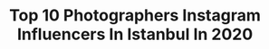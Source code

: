 ---
title: Top 10 Photographers Instagram Influencers In Istanbul In 2020
description: >-
  Find top photographers Instagram influencers in Istanbul in 2020. Most popular hashtags: #istanbul #turkey #sunset #streetphotography.
platform: Instagram
profiles:
  - username: "ugurdemir"
    fullname: >-
      Ugur Demir
    location: "Turkey"
    followers: 58983
    engagement: 460
    commentsToLikes: 0.021267
    avatar: "https://scontent-ams4-1.cdninstagram.com/v/t51.2885-19/s320x320/67026779_1186709568175196_6464665799050133504_n.jpg?_nc_ht=scontent-ams4-1.cdninstagram.com&_nc_ohc=CX5SdOS2khkAX8l9H_9&oh=3391d3b99a154eb6914e00b10923f07c&oe=5EB874E4"
    verified: false
    hashtags: "#evdekal"
  - username: "aozturk.photo"
    fullname: >-
      Photographer. Istanbul,Turkey.
    location: "Turkey"
    followers: 8847
    engagement: 528
    commentsToLikes: 0.056256
    avatar: "https://scontent-amt2-1.cdninstagram.com/v/t51.2885-19/s320x320/15306649_727062294118784_3628757962186555392_a.jpg?_nc_ht=scontent-amt2-1.cdninstagram.com&_nc_ohc=53Mh9FalC6wAX9G7ZuC&oh=90eb6aa111487bdc5e6b3f2ce237b9ce&oe=5EB9A55C"
    verified: false
    hashtags: ""
  - username: "danisaadatiphoto"
    fullname: >-
      Young God Images
    location: "Turkey"
    followers: 29756
    engagement: 292
    commentsToLikes: 0.053058
    avatar: "https://scontent-lhr8-1.cdninstagram.com/v/t51.2885-19/s320x320/82156372_172208827400115_3835131583140986880_n.jpg?_nc_ht=scontent-lhr8-1.cdninstagram.com&_nc_ohc=Uq68vh6ADZ4AX8NuY7o&oh=62d398cb2b9db45dd28a51ddddc80005&oe=5EBB20A8"
    verified: false
    hashtags: "#couplephotography, #styleblogger, #coupleshoot, #streetwear"
  - username: "yelizgazanferphotography"
    fullname: >-
      Yeliz Gazanfer
    location: "Turkey"
    followers: 5201
    engagement: 856
    commentsToLikes: 0.240492
    avatar: "https://scontent-hbe1-1.cdninstagram.com/v/t51.2885-19/s320x320/84356397_922804094801844_6184799403555946496_n.jpg?_nc_ht=scontent-hbe1-1.cdninstagram.com&_nc_ohc=P_mKN5UgG-wAX9I-bT_&oh=c901fd7804f7128810cf48bf20bd29b7&oe=5E93505A"
    verified: false
    hashtags: "#kutupayilaribozulma, #silhouette, #sublimestreet, #womenstreetphotographers"
  - username: "ahmetshhn"
    fullname: >-
      Ahmet Şahin
    location: "Turkey"
    followers: 16917
    engagement: 983
    commentsToLikes: 0.023657
    avatar: "https://scontent-ams4-1.cdninstagram.com/v/t51.2885-19/s320x320/60858618_2295229727385765_4098732791456333824_n.jpg?_nc_ht=scontent-ams4-1.cdninstagram.com&_nc_ohc=oYghfBua9N4AX_CloFC&oh=9f78d5b54f482616a5a54fd95123ccfa&oe=5EB9C2B0"
    verified: false
    hashtags: "#canon, #emin, #catsofinstagram, #beylerbeyi"
  - username: "mehmetshhn"
    fullname: >-
      Mehmet Ali Şahin
    location: "Turkey"
    followers: 57861
    engagement: 643
    commentsToLikes: 0.028138
    avatar: "https://scontent-lhr8-1.cdninstagram.com/v/t51.2885-19/s320x320/83938998_540259216590242_3206315437197361152_n.jpg?_nc_ht=scontent-lhr8-1.cdninstagram.com&_nc_ohc=AYoEGyGfe-oAX8kpGKQ&oh=a5f65e61c85d25fbe7c557a5a1439e47&oe=5EB8C44D"
    verified: false
    hashtags: "#istanbul, #sultanahmet, #evdekal, #stayhome"
  - username: "olayseven"
    fullname: >-
      Olay Seven
    location: "Turkey"
    followers: 304969
    engagement: 152
    commentsToLikes: 0.026024
    avatar: "https://scontent-lht6-1.cdninstagram.com/v/t51.2885-19/s320x320/14478468_1807127176202398_7268180186435158016_n.jpg?_nc_ht=scontent-lht6-1.cdninstagram.com&_nc_ohc=d2p2UJu-FCQAX8lFDgj&oh=219e58368821e2159bd1bda13da16db8&oe=5EBD15E2"
    verified: false
    hashtags: "#lake, #istanbul, #hellofrom, #galata"
  - username: "emrephoto1907"
    fullname: >-
      Emre
    location: "Turkey"
    followers: 9556
    engagement: 2307
    commentsToLikes: 0.123648
    avatar: "https://scontent-lhr8-1.cdninstagram.com/v/t51.2885-19/s320x320/89287182_208412336910872_4649808680722628608_n.jpg?_nc_ht=scontent-lhr8-1.cdninstagram.com&_nc_ohc=SIb9N6Ipp6MAX-NNC7j&oh=2ec7e3fe07ab2fd5582b5a2c8ef91c53&oe=5EBADE23"
    verified: false
    hashtags: "#bumerangphoto, #kids, #natgeo, #8marchwomensday"
  - username: "picsbylevo"
    fullname: >-
      Pictures By Levo
    location: "Turkey"
    followers: 2167
    engagement: 5115
    commentsToLikes: 0.232767
    avatar: "https://scontent-ams4-1.cdninstagram.com/v/t51.2885-19/s320x320/44216169_330945447456669_4386928206574256128_n.jpg?_nc_ht=scontent-ams4-1.cdninstagram.com&oh=126cf2cc9e65797d743cbdf69f504e9c&oe=5E7E2FE9"
    verified: false
    hashtags: "#igkids, #fotografemekcileri, #streetlife, #sunsetlovers"
  - username: "ssemafarmasi"
    fullname: >-
      FarmasiDenizli
    location: "Turkey"
    followers: 5393
    engagement: 686
    commentsToLikes: 0.306845
    avatar: "https://scontent-nrt1-1.cdninstagram.com/v/t51.2885-19/s320x320/82862582_648628855881471_2426845801448734720_n.jpg?_nc_ht=scontent-nrt1-1.cdninstagram.com&_nc_ohc=EFsJXZFeXegAX-qOZiS&oh=9c63a375f4a4ee441134fd2d12dbb123&oe=5EA56EE5"
    verified: false
    hashtags: "#bloggerkesiftagi, #makeuptutorial, #makeuptricks, #cosmetics"
---